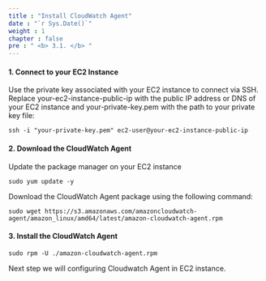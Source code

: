 ```yaml
---
title : "Install CloudWatch Agent"
date : "`r Sys.Date()`"
weight : 1
chapter : false
pre : " <b> 3.1. </b> "
---
```


#### 1. Connect to your EC2 Instance

Use the private key associated with your EC2 instance to connect via SSH. Replace your-ec2-instance-public-ip with the public IP address or DNS of your EC2 instance and your-private-key.pem with the path to your private key file:

```
ssh -i "your-private-key.pem" ec2-user@your-ec2-instance-public-ip
```

#### 2. Download the CloudWatch Agent

Update the package manager on your EC2 instance

```
sudo yum update -y
```

Download the CloudWatch Agent package using the following command:

```
sudo wget https://s3.amazonaws.com/amazoncloudwatch-agent/amazon_linux/amd64/latest/amazon-cloudwatch-agent.rpm
```

#### 3. Install the CloudWatch Agent

```
sudo rpm -U ./amazon-cloudwatch-agent.rpm
```

Next step we will configuring Cloudwatch Agent in EC2 instance.